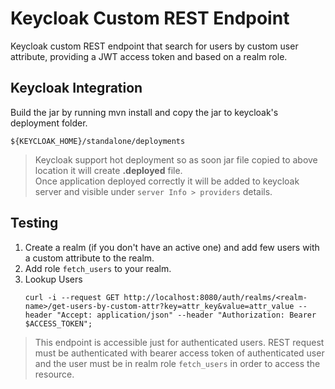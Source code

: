 Keycloak Custom REST Endpoint
=============================

Keycloak custom REST endpoint that search for users by custom user attribute, providing a JWT access token and based on a realm role.

## Keycloak Integration

Build the jar by running mvn install and copy the jar to keycloak's deployment folder.

```
${KEYCLOAK_HOME}/standalone/deployments
```

> Keycloak support hot deployment so as soon jar file copied to above location it will create **<jar-name>.deployed** file. <br>
> Once application deployed correctly it will be added to keycloak server and visible under `server Info > providers` details.

## Testing

1. Create a realm (if you don't have an active one) and add few users with a custom attribute to the realm.
2. Add role `fetch_users` to your realm.
3. Lookup Users
    ```
    curl -i --request GET http://localhost:8080/auth/realms/<realm-name>/get-users-by-custom-attr?key=attr_key&value=attr_value --header "Accept: application/json" --header "Authorization: Bearer $ACCESS_TOKEN";
    ``` 
> This endpoint is accessible just for authenticated users. REST request must be authenticated with bearer access token of authenticated user and the user must be in realm role `fetch_users` in order to access the resource.

